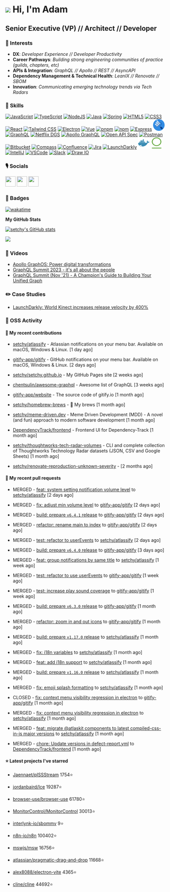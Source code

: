 ![](https://user-images.githubusercontent.com/18350557/176309783-0785949b-9127-417c-8b55-ab5a4333674e.gif) Hi, I'm Adam
============================================================================================================================

Senior Executive (VP) // Architect // Developer
-----------------------------------------------

### 🔭 Interests

- **DX**: *Developer Experience // Developer Productivity*
- **Career Pathways**: *Building strong engineering communities of practice (guilds, chapters, etc)*
- **APIs & Integration**: *GraphQL // Apollo // REST // AsyncAPI*
- **Dependency Management & Technical Health**: *LeanIX // Renovate // SBOM*
- **Innovation**: *Communicating emerging technology trends via Tech Radars*

### 💪 Skills

<p align="left">
  <a href="https://developer.mozilla.org/en-US/docs/Web/JavaScript" target="_blank" rel="noreferrer"><img src="https://raw.githubusercontent.com/danielcranney/readme-generator/main/public/icons/skills/javascript-colored.svg" width="36" height="36" alt="JavaScript" /></a>
  <a href="https://www.typescriptlang.org/" target="_blank" rel="noreferrer"><img src="https://raw.githubusercontent.com/danielcranney/readme-generator/main/public/icons/skills/typescript-colored.svg" width="36" height="36" alt="TypeScript" /></a>
  <a href="https://nodejs.org/en/" target="_blank" rel="noreferrer"><img src="https://raw.githubusercontent.com/danielcranney/readme-generator/main/public/icons/skills/nodejs-colored.svg" width="36" height="36" alt="NodeJS" /></a>
  <a href="https://www.oracle.com/java/" target="_blank" rel="noreferrer"><img src="https://raw.githubusercontent.com/danielcranney/readme-generator/main/public/icons/skills/java-colored.svg" width="36" height="36" alt="Java" /></a>
  <a href="https://spring.io/" target="_blank" rel="noreferrer"><img src="https://cdn.worldvectorlogo.com/logos/spring-3.svg" width="36" height="36" alt="Spring" /></a> 
  <a href="https://developer.mozilla.org/en-US/docs/Glossary/HTML5" target="_blank" rel="noreferrer"><img src="https://raw.githubusercontent.com/danielcranney/readme-generator/main/public/icons/skills/html5-colored.svg" width="36" height="36" alt="HTML5" /></a>
  <a href="https://www.w3.org/TR/CSS/#css" target="_blank" rel="noreferrer"><img src="https://raw.githubusercontent.com/danielcranney/readme-generator/main/public/icons/skills/css3-colored.svg" width="36" height="36" alt="CSS3" /></a>
  <a href="https://react.dev/" target="_blank" rel="noreferrer"><img src="https://cdn.worldvectorlogo.com/logos/react-2.svg" width="36" height="36" alt="React" /></a>
  <a href="https://tailwindcss.com/" target="_blank" rel="noreferrer"><img src="https://cdn.worldvectorlogo.com/logos/tailwind-css-2.svg" width="36" height="36" alt="Tailwind CSS" /></a>
  <a href="https://www.electronjs.org/" target="_blank" rel="noreferrer"><img src="https://cdn.worldvectorlogo.com/logos/electron-1.svg" width="36" height="36" alt="Electron" /></a>
  <a href="https://vuejs.org/" target="_blank" rel="noreferrer"><img src="https://cdn.worldvectorlogo.com/logos/vue-9.svg" width="36" height="36" alt="Vue" /></a>
  <a href="https://pnpm.io/" target="_blank" rel="noreferrer"><img src="https://encrypted-tbn0.gstatic.com/images?q=tbn:ANd9GcSGcwBnoTNg212cvEclMX-_qRw_P-_odFp3aafVal77Hg&s" width="36" height="36" alt="pnpm" /></a>
  <a href="https://www.npmjs.com/" target="_blank" rel="noreferrer"><img src="https://cdn.worldvectorlogo.com/logos/npm-square-red-1.svg" width="36" height="36" alt="npm" /></a>
  <a href="https://expressjs.com/" target="_blank" rel="noreferrer"><img src="https://raw.githubusercontent.com/danielcranney/readme-generator/main/public/icons/skills/express-colored.svg" width="36" height="36" alt="Express" /></a>
  <a href="https://docs.renovatebot.com/" target="_blank" rel="noreferrer"><img src="https://raw.githubusercontent.com/renovatebot/renovate/refs/heads/main/docs/usage/assets/images/logo.png" width="36" height="36" alt="Renovate" /></a>
  <a href="https://graphql.org/" target="_blank" rel="noreferrer"><img src="https://raw.githubusercontent.com/danielcranney/readme-generator/main/public/icons/skills/graphql-colored.svg" width="36" height="36" alt="GraphQL" /></a>
  <a href="https://netflix.github.io/dgs/" target="_blank" rel="noreferrer"><img src="https://raw.githubusercontent.com/Netflix/dgs/main/docs/images/dgs-framework-brand/Icon/dgs-icon--blue.svg" width="36" height="36" alt="Netflix DGS" /></a>
  <a href="https://apollographql.com/" target="_blank" rel="noreferrer"><img src="https://cdn.worldvectorlogo.com/logos/apollo-graphql-compact.svg" width="36" height="36" alt="Apollo GraphQL" /></a>
  <a href="https://swagger.io/specification/" target="_blank" rel="noreferrer"><img src="https://cdn.worldvectorlogo.com/logos/openapi-1.svg" width="36" height="36" alt="Open API Spec" /></a>
  <a href="https://www.postman.com//" target="_blank" rel="noreferrer"><img src="https://cdn.worldvectorlogo.com/logos/postman.svg" width="36" height="36" alt="Postman" /></a>
  <a href="https://www.atlassian.com/software/bitbucket" target="_blank" rel="noreferrer"><img src="https://cdn.worldvectorlogo.com/logos/bitbucket-icon.svg" width="36" height="36" alt="Bitbucket" /></a>
  <a href="https://www.atlassian.com/software/compass" target="_blank" rel="noreferrer"><img src="https://cdn.worldvectorlogo.com/logos/atlassian-compass-1.svg" width="36" height="36" alt="Compass" /></a>
  <a href="https://www.atlassian.com/software/confluence" target="_blank" rel="noreferrer"><img src="https://cdn.worldvectorlogo.com/logos/confluence-1.svg" width="36" height="36" alt="Confluence" /></a>
  <a href="https://www.atlassian.com/software/jira" target="_blank" rel="noreferrer"><img src="https://cdn.worldvectorlogo.com/logos/jira-1.svg" width="36" height="36" alt="Jira" /></a>
  <a href="https://launchdarkly.com/" target="_blank" rel="noreferrer"><img src="https://cdn.worldvectorlogo.com/logos/launchdarkly-2.svg" width="36" height="36" alt="LaunchDarkly" /></a>
  <a href="https://docker.com/" target="_blank" rel="noreferrer"><img src="https://raw.githubusercontent.com/nx211/homer-icons/master/png/docker.png" width="36" height="36" alt="Docker" /></a>
  <a href="https://jfrog.com/artifactory/" target="_blank" rel="noreferrer"><img src="https://raw.githubusercontent.com/nx211/homer-icons/master/png/artifactory.png" width="36" height="36" alt="Artifactory" /></a>
  <a href="https://www.jetbrains.com/idea/" target="_blank" rel="noreferrer"><img src="https://cdn.worldvectorlogo.com/logos/intellij-idea-1.svg" width="36" height="36" alt="IntelliJ" /></a>
  <a href="https://code.visualstudio.com/" target="_blank" rel="noreferrer"><img src="https://cdn.worldvectorlogo.com/logos/visual-studio-code-1.svg" width="36" height="36" alt="VSCode" /></a>
  <a href="https://slack.com/" target="_blank" rel="noreferrer"><img src="https://cdn.worldvectorlogo.com/logos/slack-new-logo.svg" width="36" height="36" alt="Slack" /></a>
  <a href="https://drawio-app.com/" target="_blank" rel="noreferrer"><img src="https://cdn.worldvectorlogo.com/logos/draw-io.svg" width="36" height="36" alt="Draw IO" /></a>
</p>

                      

### 🎙️ Socials
                  
<p align="left">
  <a href="https://www.github.com/setchy" target="_blank" rel="noreferrer"><img src="https://raw.githubusercontent.com/danielcranney/readme-generator/main/public/icons/socials/github.svg" width="32" height="32" /></a>
  <a href="https://www.linkedin.com/in/adamsetch" target="_blank" rel="noreferrer"><img src="https://raw.githubusercontent.com/danielcranney/readme-generator/main/public/icons/socials/linkedin.svg" width="32" height="32" /></a>
  <a href="https://www.twitter.com/setchy87" target="_blank" rel="noreferrer"><img src="https://raw.githubusercontent.com/danielcranney/readme-generator/main/public/icons/socials/twitter.svg" width="32" height="32" /></a>
</p>

### 📛 Badges

[![wakatime](https://wakatime.com/badge/user/2b948ae2-4be1-4020-8a57-7de60b53fe1d.svg)](https://wakatime.com/@2b948ae2-4be1-4020-8a57-7de60b53fe1d)

<b>My GitHub Stats</b>

<a href="http://www.github.com/setchy"><img src="https://github-readme-stats.vercel.app/api?username=setchy&show_icons=true&hide=&count_private=true&title_color=0891b2&text_color=ffffff&icon_color=0891b2&bg_color=1c1917&hide_border=true&show_icons=true" alt="setchy's GitHub stats" /></a>

<a href="http://www.github.com/setchy"><img src="https://github-readme-streak-stats.herokuapp.com/?user=setchy&stroke=ffffff&background=1c1917&ring=0891b2&fire=0891b2&currStreakNum=ffffff&currStreakLabel=0891b2&sideNums=ffffff&sideLabels=ffffff&dates=ffffff&hide_border=true" /></a>

### 📼 Videos

- [Apollo GraphOS: Power digital transformations](https://www.apollographql.com/enterprise?wvideo=4fu2lsjssc)
- [GraphQL Summit 2023 - it's all about the people](https://www.youtube.com/watch?v=090IWEcHbJc)
- [GraphQL Summit (Nov '21) - A Champion's Guide to Building Your Unified Graph](https://www.apollographql.com/events/roundtable/graphql-summit-november-2021/a-champions-guide-to-building-your-unified-graph)

### ✏️ Case Studies

- [LaunchDarkly: World Kinect increases release velocity by 400%](https://launchdarkly.com/case-studies/world-kinect/)

### 🎯 OSS Activity
#### 🚀 My recent contributions



- [setchy/atlassify](https://github.com/setchy/atlassify) - Atlassian notifications on your menu bar. Available on macOS, Windows &amp; Linux.  [1 day ago]

- [gitify-app/gitify](https://github.com/gitify-app/gitify) - GitHub notifications on your menu bar. Available on macOS, Windows &amp; Linux. [2 days ago]

- [setchy/setchy.github.io](https://github.com/setchy/setchy.github.io) - My GitHub Pages site [2 weeks ago]

- [chentsulin/awesome-graphql](https://github.com/chentsulin/awesome-graphql) - Awesome list of GraphQL [3 weeks ago]

- [gitify-app/website](https://github.com/gitify-app/website) - The source code of gitify.io [1 month ago]

- [setchy/homebrew-brews](https://github.com/setchy/homebrew-brews) - 🍻 My brews [1 month ago]

- [setchy/meme-driven.dev](https://github.com/setchy/meme-driven.dev) - Meme Driven Development (MDD) - A novel (and fun) approach to modern software development [1 month ago]

- [DependencyTrack/frontend](https://github.com/DependencyTrack/frontend) - Frontend UI for Dependency-Track [1 month ago]

- [setchy/thoughtworks-tech-radar-volumes](https://github.com/setchy/thoughtworks-tech-radar-volumes) - CLI and complete collection of Thoughtworks Technology Radar datasets (JSON, CSV and Google Sheets) [1 month ago]

- [setchy/renovate-reproduction-unknown-severity](https://github.com/setchy/renovate-reproduction-unknown-severity) -  [2 months ago]

#### 🎉 My recent pull requests



- MERGED - [feat: system setting notification volume level](https://github.com/setchy/atlassify/pull/1003) to [setchy/atlassify](https://github.com/setchy/atlassify) [2 days ago]

- MERGED - [fix: adjust min volume level](https://github.com/gitify-app/gitify/pull/2033) to [gitify-app/gitify](https://github.com/gitify-app/gitify) [2 days ago]

- MERGED - [build: prepare `v6.4.1` release](https://github.com/gitify-app/gitify/pull/2032) to [gitify-app/gitify](https://github.com/gitify-app/gitify) [2 days ago]

- MERGED - [refactor: rename main to index](https://github.com/gitify-app/gitify/pull/2031) to [gitify-app/gitify](https://github.com/gitify-app/gitify) [2 days ago]

- MERGED - [test: refactor to userEvents](https://github.com/setchy/atlassify/pull/1000) to [setchy/atlassify](https://github.com/setchy/atlassify) [2 days ago]

- MERGED - [build: prepare `v6.4.0` release](https://github.com/gitify-app/gitify/pull/2024) to [gitify-app/gitify](https://github.com/gitify-app/gitify) [3 days ago]

- MERGED - [feat: group notifications by same title](https://github.com/setchy/atlassify/pull/970) to [setchy/atlassify](https://github.com/setchy/atlassify) [1 week ago]

- MERGED - [test: refactor to use userEvents](https://github.com/gitify-app/gitify/pull/2014) to [gitify-app/gitify](https://github.com/gitify-app/gitify) [1 week ago]

- MERGED - [test: increase play sound coverage](https://github.com/gitify-app/gitify/pull/2011) to [gitify-app/gitify](https://github.com/gitify-app/gitify) [1 week ago]

- MERGED - [build: prepare `v6.3.0` release](https://github.com/gitify-app/gitify/pull/1972) to [gitify-app/gitify](https://github.com/gitify-app/gitify) [1 month ago]

- MERGED - [refactor: zoom in and out icons](https://github.com/gitify-app/gitify/pull/1968) to [gitify-app/gitify](https://github.com/gitify-app/gitify) [1 month ago]

- MERGED - [build: prepare `v1.17.0` release](https://github.com/setchy/atlassify/pull/877) to [setchy/atlassify](https://github.com/setchy/atlassify) [1 month ago]

- MERGED - [fix: i18n variables](https://github.com/setchy/atlassify/pull/872) to [setchy/atlassify](https://github.com/setchy/atlassify) [1 month ago]

- MERGED - [feat: add i18n support](https://github.com/setchy/atlassify/pull/854) to [setchy/atlassify](https://github.com/setchy/atlassify) [1 month ago]

- MERGED - [build: prepare `v1.16.0` release](https://github.com/setchy/atlassify/pull/848) to [setchy/atlassify](https://github.com/setchy/atlassify) [1 month ago]

- MERGED - [fix: emoji splash formatting](https://github.com/setchy/atlassify/pull/845) to [setchy/atlassify](https://github.com/setchy/atlassify) [1 month ago]

- CLOSED - [fix: context menu visibility regression in electron](https://github.com/gitify-app/gitify/pull/1953) to [gitify-app/gitify](https://github.com/gitify-app/gitify) [1 month ago]

- MERGED - [fix: context menu visibility regression in electron](https://github.com/setchy/atlassify/pull/844) to [setchy/atlassify](https://github.com/setchy/atlassify) [1 month ago]

- MERGED - [feat: migrate @atlaskit components to latest compiled-css-in-js major versions](https://github.com/setchy/atlassify/pull/838) to [setchy/atlassify](https://github.com/setchy/atlassify) [1 month ago]

- MERGED - [chore: Update versions in defect-report.yml](https://github.com/DependencyTrack/frontend/pull/1224) to [DependencyTrack/frontend](https://github.com/DependencyTrack/frontend) [1 month ago]

#### ⭐ Latest projects I've starred



- [Jaennaet/pISSStream](https://github.com/Jaennaet/pISSStream) 1754⭐

- [jordanbaird/Ice](https://github.com/jordanbaird/Ice) 19287⭐

- [browser-use/browser-use](https://github.com/browser-use/browser-use) 61780⭐

- [MonitorControl/MonitorControl](https://github.com/MonitorControl/MonitorControl) 30013⭐

- [interlynk-io/sbommv](https://github.com/interlynk-io/sbommv) 9⭐

- [n8n-io/n8n](https://github.com/n8n-io/n8n) 100402⭐

- [mswjs/msw](https://github.com/mswjs/msw) 16756⭐

- [atlassian/pragmatic-drag-and-drop](https://github.com/atlassian/pragmatic-drag-and-drop) 11668⭐

- [alex8088/electron-vite](https://github.com/alex8088/electron-vite) 4365⭐

- [cline/cline](https://github.com/cline/cline) 44692⭐


